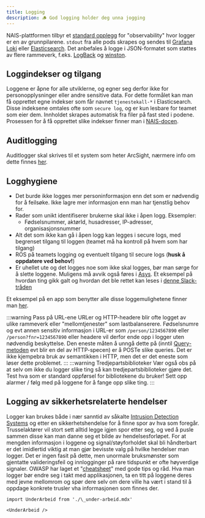```yaml
---
title: Logging
description: 🪵 God logging holder deg unna jogging
---
```


NAIS-plattformen tilbyr et [standard opplegg](https://doc.nais.io/observability/) for "observability" hvor logger er en av grunnpilarene. `stdout` fra alle pods skrapes og sendes til [Grafana Loki](https://grafana.nav.cloud.nais.io/) eller [Elasticsearch](https://logs.adeo.no). Det anbefales å logge i JSON-formatet som støttes av flere rammeverk, f.eks. [LogBack](https://github.com/logstash/logstash-logback-encoder) og [winston](https://www.npmjs.com/package/winston).

## Loggindekser og tilgang

Loggene er åpne for alle utviklerne, og egner seg derfor ikke for personopplysninger eller andre sensitive data. For dette formålet kan man få opprettet egne indekser som får navnet `tjenestekall-*` i Elasticsearch. Disse indeksene omtales ofte som `secure log`, og er kun lesbare for teamet som eier dem. Innholdet skrapes automatisk fra filer på fast sted i podene. Prosessen for å få opprettet slike indekser finner man i [NAIS-docen](https://doc.nais.io/observability/logs/#secure-logs).

## Auditlogging

Auditlogger skal skrives til et system som heter ArcSight, nærmere info om dette finnes [her](auditlogging).

## Logghygiene

- Det burde ikke logges mer personinformasjon enn det som er nødvendig for å feilsøke. Ikke lagre mer informasjon enn man har tjenstlig behov for.
- Rader som unikt identifiserer brukerne skal ikke i åpen logg. Eksempler:
  - Fødselsnummer, aktørId, husadresser, IP-adresser, organisasjonsnummer
- Alt det som ikke kan gå i åpen logg kan legges i secure logs, med begrenset tilgang til loggen (teamet må ha kontroll på hvem som har tilgang)
- ROS på teamets logging og eventuelt tilgang til secure logs (**husk å oppdatere ved behov!**)
- Er uhellet ute og det logges noe som ikke skal logges, bør man sørge for å slette loggene. Muligens må avvik også føres i [Asys](https://it-hjelpa.adeo.no/arsys/forms/remedy/Avvik/webViewSub/). Et eksempel på hvordan ting gikk galt og hvordan det ble rettet kan leses i [denne Slack-tråden](https://nav-it.slack.com/archives/C015FL6M3J5/p1597227300016200)

Et eksempel på en app som benytter alle disse loggemulighetene finner man [her](https://github.com/navikt/helse-spesialist/blob/master/spesialist-selve/src/main/resources/logback.xml).

:::warning Pass på URL-ene
URLer og HTTP-headere blir ofte logget av ulike rammeverk eller "mellomtjenester" som lastbalanserere.
Fødselsnumre og evt annen sensitiv informasjon i URL-er som `/person/1234567890` eller `/person?fnr=1234567890` eller headere vil derfor ende opp i logger uten nødvendig beskyttelse.
Den eneste måten å unngå dette på (inntil [Query-metoden](https://www.ietf.org/archive/id/draft-ietf-httpbis-safe-method-w-body-02.html) evt blir en del av HTTP-specen) er å POSTe slike queries.
Det er ikke kjempebra bruk av semantikken i HTTP, men det er det eneste som løser dette problemet.
:::
:::warning Tredjepartsbiblioteker
Vær også obs på at selv om ikke du logger slike ting så kan tredjepartsbiblioteker gjøre det.
Test hva som er standard oppførsel for bibliotekene du bruker!
Sett opp alarmer / følg med på loggene for å fange opp slike ting.
:::

## Logging av sikkerhetsrelaterte hendelser

Logger kan brukes både i nær sanntid av såkalte [Intrusion Detection Systems](https://en.wikipedia.org/wiki/Intrusion_detection_system) og etter en sikkerhetshendelse for å finne spor av hva som foregår. Trusselaktører vil stort sett alltid legge igjen spor etter seg, og ved å pusle sammen disse kan man danne seg et bilde av hendelsesforløpet. For at mengden informasjon i loggene og signal/støyforholdet skal bli håndterbart er det imidlertid viktig at man gjør bevisste valg på hvilke hendelser man logger. Det er ingen fasit på dette, men unormale bruksmønster som gjentatte valideringsfeil og innlogginger på rare tidspunkt er ofte høyverdige signaler. OWASP har laget et "[cheatsheet](https://cheatsheetseries.owasp.org/cheatsheets/Logging_Cheat_Sheet.html)" med gode tips og råd. Hva man logger bør endre seg i takt med applikasjonen, ta en titt på loggene deres med jevne mellomrom og spør dere selv om dere ville ha vært i stand til å oppdage konkrete trusler vha informasjonen som finnes der.

```mdx-code-block
import UnderArbeid from './\_under-arbeid.mdx'

<UnderArbeid />
```
